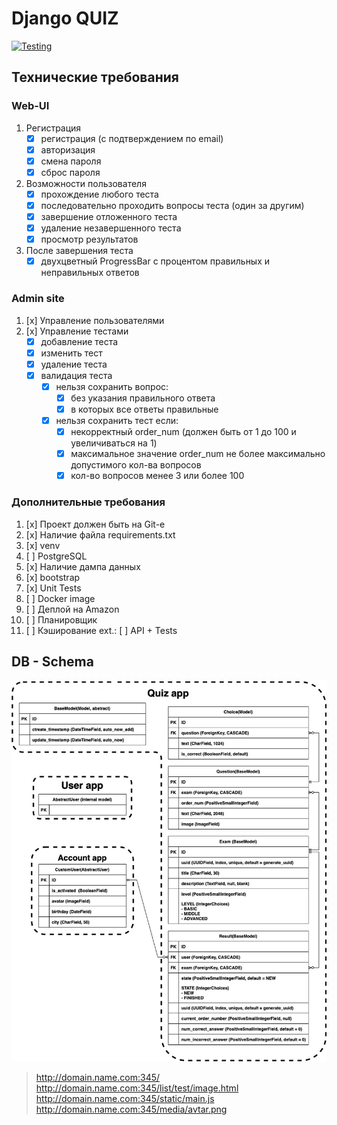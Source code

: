 # Django QUIZ
[![Testing](https://github.com/python-hillel/django_quiz_1/actions/workflows/test.yml/badge.svg)](https://github.com/python-hillel/django_quiz_1/actions/workflows/test.yml)
## Технические требования  
### Web-UI
  1. Регистрация
      - [x] регистрация (с подтверждением по email)
      - [x] авторизация
      - [x] смена пароля
      - [x] сброс пароля
    
  2. Возможности пользователя
      - [x] прохождение любого теста
      - [x] последовательно проходить вопросы теста (один за другим)
      - [x] завершение отложенного теста
      - [x] удаление незавершенного теста 
      - [x] просмотр результатов
    
  3. После завершения теста
      - [x] двухцветный ProgressBar с процентом правильных и неправильных ответов
### Admin site
  1. [x] Управление пользователями
  2. [x] Управление тестами
      - [x] добавление теста
      - [x] изменить тест
      - [x] удаление теста
      - [x] валидация теста
        - [x] нельзя сохранить вопрос:
            - [x] без указания правильного ответа
            - [x] в которых все ответы правильные
        - [x] нельзя сохранить тест если:
            - [x] некорректный order_num (должен быть от 1 до 100 и увеличиваться на 1)
            - [x] максимальное значение order_num не более максимально допустимого кол-ва вопросов
            - [x] кол-во вопросов менее 3 или более 100
### Дополнительные требования
1. [x] Проект должен быть на Git-е
2. [x] Наличие файла requirements.txt
3. [x] venv
4. [ ] PostgreSQL
5. [x] Наличие дампа данных
6. [x] bootstrap
7. [x] Unit Tests
8. [ ] Docker image
9. [ ] Деплой на Amazon
10. [ ] Планировщик
11. [ ] Кэширование
ext.: [ ] API + Tests

## DB - Schema
![db](db_schema.png)


> http://domain.name.com:345/  
> http://domain.name.com:345/list/test/image.html  
> http://domain.name.com:345/static/main.js  
> http://domain.name.com:345/media/avtar.png  
